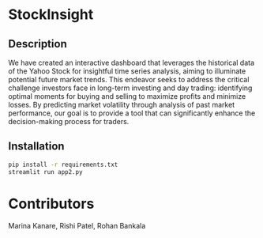 # StockInsight

## Description
We have created an interactive dashboard that leverages the historical data of the Yahoo Stock for insightful time series analysis, aiming to illuminate potential future market trends. This endeavor seeks to address the critical challenge investors face in long-term investing and day trading: identifying optimal moments for buying and selling to maximize profits and minimize losses. By predicting market volatility through analysis of past market performance, our goal is to provide a tool that can significantly enhance the decision-making process for traders.

## Installation
```bash
pip install -r requirements.txt
streamlit run app2.py
```
# Contributors
Marina Kanare,
Rishi Patel,
Rohan Bankala
